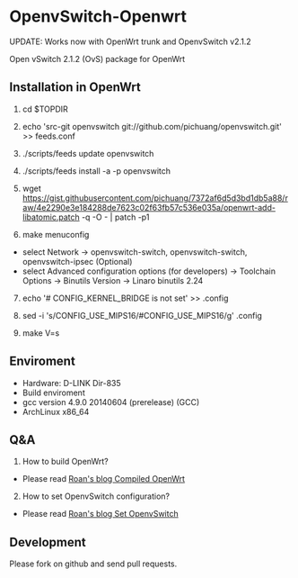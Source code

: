 OpenvSwitch-Openwrt
===================

UPDATE: Works now with OpenWrt trunk and OpenvSwitch v2.1.2

Open vSwitch 2.1.2 (OvS) package for OpenWrt

## Installation in OpenWrt

1. cd $TOPDIR

2. echo 'src-git openvswitch git://github.com/pichuang/openvswitch.git' >> feeds.conf

3. ./scripts/feeds update openvswitch

4. ./scripts/feeds install -a -p openvswitch

5. wget https://gist.githubusercontent.com/pichuang/7372af6d5d3bd1db5a88/raw/4e2290e3e184288de7623c02f63fb57c536e035a/openwrt-add-libatomic.patch -q -O - | patch -p1

6. make menuconfig
 * select Network -> openvswitch-switch, openvswitch-switch, openvswitch-ipsec (Optional)
 * select Advanced configuration options (for developers) -> Toolchain Options -> Binutils Version -> Linaro binutils 2.24

7. echo '# CONFIG_KERNEL_BRIDGE is not set' >> .config

8. sed -i 's/CONFIG_USE_MIPS16/#CONFIG_USE_MIPS16/g' .config

9. make V=s

## Enviroment
* Hardware: D-LINK Dir-835
* Build enviroment
 * gcc version 4.9.0 20140604 (prerelease) (GCC)
 * ArchLinux x86_64

Q&A
---

1. How to build OpenWrt?
 * Please read [Roan's blog Compiled OpenWrt](http://roan.logdown.com/posts/165911-compiled-openwrt) 

2. How to set OpenvSwitch configuration?
 * Please read [Roan's blog Set OpenvSwitch](http://roan.logdown.com/posts/191801-set-openvswitch)


Development
-----------

Please fork on github and send pull requests.

